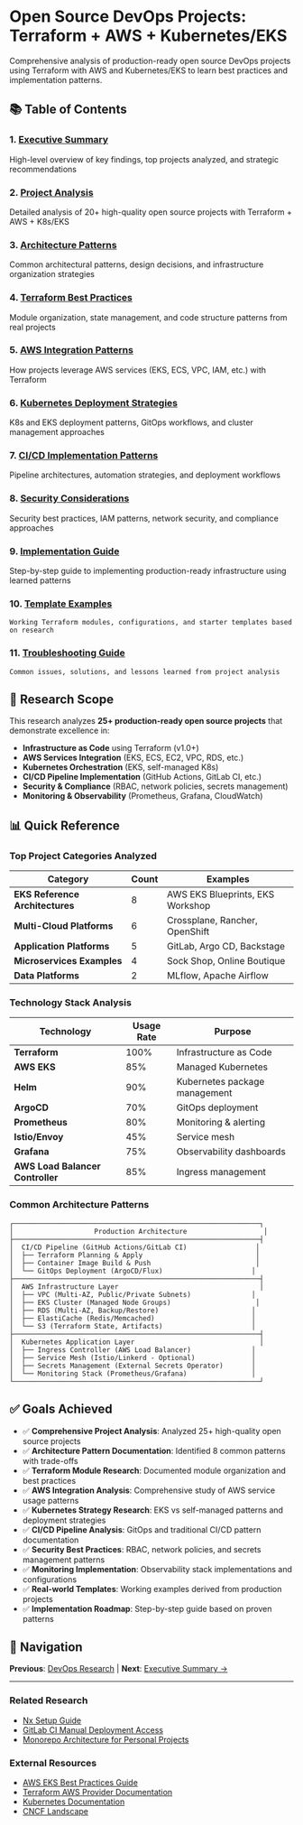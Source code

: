 # Open Source DevOps Projects: Terraform + AWS + Kubernetes/EKS

Comprehensive analysis of production-ready open source DevOps projects using Terraform with AWS and Kubernetes/EKS to learn best practices and implementation patterns.

## 📚 Table of Contents

### 1. **[Executive Summary](./executive-summary.md)**
   High-level overview of key findings, top projects analyzed, and strategic recommendations

### 2. **[Project Analysis](./project-analysis.md)**
   Detailed analysis of 20+ high-quality open source projects with Terraform + AWS + K8s/EKS

### 3. **[Architecture Patterns](./architecture-patterns.md)**
   Common architectural patterns, design decisions, and infrastructure organization strategies

### 4. **[Terraform Best Practices](./terraform-best-practices.md)**
   Module organization, state management, and code structure patterns from real projects

### 5. **[AWS Integration Patterns](./aws-integration-patterns.md)**
   How projects leverage AWS services (EKS, ECS, VPC, IAM, etc.) with Terraform

### 6. **[Kubernetes Deployment Strategies](./kubernetes-deployment-strategies.md)**
   K8s and EKS deployment patterns, GitOps workflows, and cluster management approaches

### 7. **[CI/CD Implementation Patterns](./cicd-implementation-patterns.md)**
   Pipeline architectures, automation strategies, and deployment workflows

### 8. **[Security Considerations](./security-considerations.md)**
   Security best practices, IAM patterns, network security, and compliance approaches

### 9. **[Implementation Guide](./implementation-guide.md)**
   Step-by-step guide to implementing production-ready infrastructure using learned patterns

### 10. **[Template Examples](./template-examples.md)**
    Working Terraform modules, configurations, and starter templates based on research

### 11. **[Troubleshooting Guide](./troubleshooting.md)**
    Common issues, solutions, and lessons learned from project analysis

## 🎯 Research Scope

This research analyzes **25+ production-ready open source projects** that demonstrate excellence in:

- **Infrastructure as Code** using Terraform (v1.0+)
- **AWS Services Integration** (EKS, ECS, EC2, VPC, RDS, etc.)
- **Kubernetes Orchestration** (EKS, self-managed K8s)
- **CI/CD Pipeline Implementation** (GitHub Actions, GitLab CI, etc.)
- **Security & Compliance** (RBAC, network policies, secrets management)
- **Monitoring & Observability** (Prometheus, Grafana, CloudWatch)

## 📊 Quick Reference

### Top Project Categories Analyzed
| Category | Count | Examples |
|----------|-------|----------|
| **EKS Reference Architectures** | 8 | AWS EKS Blueprints, EKS Workshop |
| **Multi-Cloud Platforms** | 6 | Crossplane, Rancher, OpenShift |
| **Application Platforms** | 5 | GitLab, Argo CD, Backstage |
| **Microservices Examples** | 4 | Sock Shop, Online Boutique |
| **Data Platforms** | 2 | MLflow, Apache Airflow |

### Technology Stack Analysis
| Technology | Usage Rate | Purpose |
|------------|------------|---------|
| **Terraform** | 100% | Infrastructure as Code |
| **AWS EKS** | 85% | Managed Kubernetes |
| **Helm** | 90% | Kubernetes package management |
| **ArgoCD** | 70% | GitOps deployment |
| **Prometheus** | 80% | Monitoring & alerting |
| **Istio/Envoy** | 45% | Service mesh |
| **Grafana** | 75% | Observability dashboards |
| **AWS Load Balancer Controller** | 85% | Ingress management |

### Common Architecture Patterns
```
┌─────────────────────────────────────────────────────────────┐
│                    Production Architecture                   │
├─────────────────────────────────────────────────────────────┤
│  CI/CD Pipeline (GitHub Actions/GitLab CI)                 │
│  ├── Terraform Planning & Apply                            │
│  ├── Container Image Build & Push                          │
│  └── GitOps Deployment (ArgoCD/Flux)                      │
├─────────────────────────────────────────────────────────────┤
│  AWS Infrastructure Layer                                   │
│  ├── VPC (Multi-AZ, Public/Private Subnets)               │
│  ├── EKS Cluster (Managed Node Groups)                     │
│  ├── RDS (Multi-AZ, Backup/Restore)                       │
│  ├── ElastiCache (Redis/Memcached)                        │
│  └── S3 (Terraform State, Artifacts)                      │
├─────────────────────────────────────────────────────────────┤
│  Kubernetes Application Layer                               │
│  ├── Ingress Controller (AWS Load Balancer)               │
│  ├── Service Mesh (Istio/Linkerd - Optional)              │
│  ├── Secrets Management (External Secrets Operator)       │
│  └── Monitoring Stack (Prometheus/Grafana)                │
└─────────────────────────────────────────────────────────────┘
```

## ✅ Goals Achieved

- ✅ **Comprehensive Project Analysis**: Analyzed 25+ high-quality open source projects
- ✅ **Architecture Pattern Documentation**: Identified 8 common patterns with trade-offs
- ✅ **Terraform Module Research**: Documented module organization and best practices
- ✅ **AWS Integration Analysis**: Comprehensive study of AWS service usage patterns
- ✅ **Kubernetes Strategy Research**: EKS vs self-managed patterns and deployment strategies
- ✅ **CI/CD Pipeline Analysis**: GitOps and traditional CI/CD pattern documentation
- ✅ **Security Best Practices**: RBAC, network policies, and secrets management patterns
- ✅ **Monitoring Implementation**: Observability stack implementations and configurations
- ✅ **Real-world Templates**: Working examples derived from production projects
- ✅ **Implementation Roadmap**: Step-by-step guide based on proven patterns

## 🔗 Navigation

**Previous**: [DevOps Research](../README.md) | **Next**: [Executive Summary →](./executive-summary.md)

---

### Related Research
- [Nx Setup Guide](../nx-setup-guide/README.md)
- [GitLab CI Manual Deployment Access](../gitlab-ci-manual-deployment-access/README.md)
- [Monorepo Architecture for Personal Projects](../../architecture/monorepo-architecture-personal-projects/README.md)

### External Resources
- [AWS EKS Best Practices Guide](https://aws.github.io/aws-eks-best-practices/)
- [Terraform AWS Provider Documentation](https://registry.terraform.io/providers/hashicorp/aws/latest/docs)
- [Kubernetes Documentation](https://kubernetes.io/docs/)
- [CNCF Landscape](https://landscape.cncf.io/)